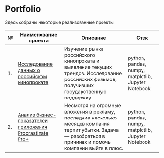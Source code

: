 # Portfolio

Здесь собраны некоторые реализованные проекты

| №    | Наименование проекта                | Описание                                                     | Стек                                                         |
| ---- | ------------------------------------------------------------ | ------------------------------------------------------------ | ------------------------------------------------------------ |
| 1.   | [Исследование данных о российском кинопрокате](https://github.com/model4d/Portfolio/tree/main/01%20Film_distribution) | Изучение рынка российского кинопроката и выявление текущих трендов. Исследование российских фильмов, получивших государственную поддержку. | python, pandas, numpy, matplotlib, Jupyter Notebook       |
| 2.   | [Анализ бизнес-показателей приложения Procrastinate Pro+](https://github.com/model4d/Portfolio/tree/main/02%20Procrastinate_pro) | Несмотря на огромные вложения в рекламу, последние несколько месяцев компания терпит убытки. Задача — разобраться в причинах и помочь компании выйти в плюс. | python, pandas, numpy, matplotlib, Jupyter Notebook |
